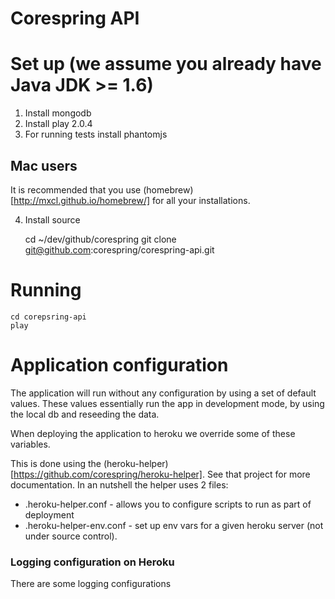 Corespring API
==============

# Set up (we assume you already have Java JDK >= 1.6)

1. Install mongodb
2. Install play 2.0.4
3. For running tests install phantomjs

## Mac users
It is recommended that you use (homebrew)[http://mxcl.github.io/homebrew/] for all your installations.

4. Install source

    cd ~/dev/github/corespring
    git clone git@github.com:corespring/corespring-api.git

# Running

    cd corepsring-api
    play

# Application configuration

The application will run without any configuration by using a set of default values.
These values essentially run the app in development mode, by using the local db
and reseeding the data.

When deploying the application to heroku we override some of these variables.

This is done using the (heroku-helper)[https://github.com/corespring/heroku-helper].
See that project for more documentation. In an nutshell the helper uses 2 files:

* .heroku-helper.conf - allows you to configure scripts to run as part of deployment
* .heroku-helper-env.conf - set up env vars for a given heroku server (not under source control).

### Logging configuration on Heroku
There are some logging configurations
